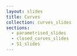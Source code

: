 ```yaml
---
layout: slides
title: Curves
collection: curves_slides
sections:
  - parametrised_slides
  - closed_curves_slides
  - S1_slides
---
```

